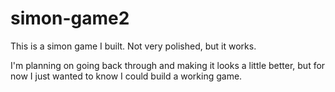 # simon-game2

This is a simon game I built. Not very polished, but it works. 

I'm planning on going back through and making it looks a little better, but for now I just wanted to know I could build a working game.
